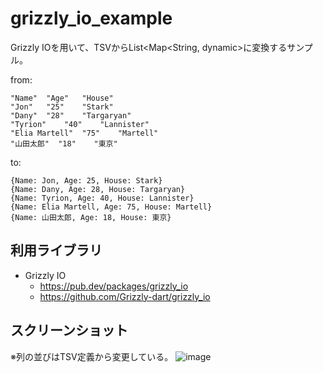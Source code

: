 # grizzly_io_example

Grizzly IOを用いて、TSVからList<Map<String, dynamic>に変換するサンプル。

from:
```tsv
"Name"	"Age"	"House"
"Jon"	"25"	"Stark"
"Dany"	"28"	"Targaryan"
"Tyrion"	"40"	"Lannister"
"Elia Martell"	"75"	"Martell"
"山田太郎"	"18"	"東京"
```

to:
```List<Map<String, dynamic>
{Name: Jon, Age: 25, House: Stark}
{Name: Dany, Age: 28, House: Targaryan}
{Name: Tyrion, Age: 40, House: Lannister}
{Name: Elia Martell, Age: 75, House: Martell}
{Name: 山田太郎, Age: 18, House: 東京}
```


## 利用ライブラリ

- Grizzly IO
    - https://pub.dev/packages/grizzly_io
    - https://github.com/Grizzly-dart/grizzly_io

## スクリーンショット
※列の並びはTSV定義から変更している。
![image](https://user-images.githubusercontent.com/859822/222242609-531d7ed3-f80c-42ec-b8c8-02a5f44e5e88.png)
